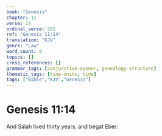 ```yaml
---
book: "Genesis"
chapter: 11
verse: 14
ordinal_verse: 281
ref: "Genesis 11:14"
translation: "KJV"
genre: "Law"
word_count: 8
topics: []
cross_references: []
grammar_tags: [conjunctive-opener, genealogy-structure]
thematic_tags: [time-units, time]
tags: ["Bible","KJV","Genesis"]
---
```


# Genesis 11:14

And Salah lived thirty years, and begat Eber:
